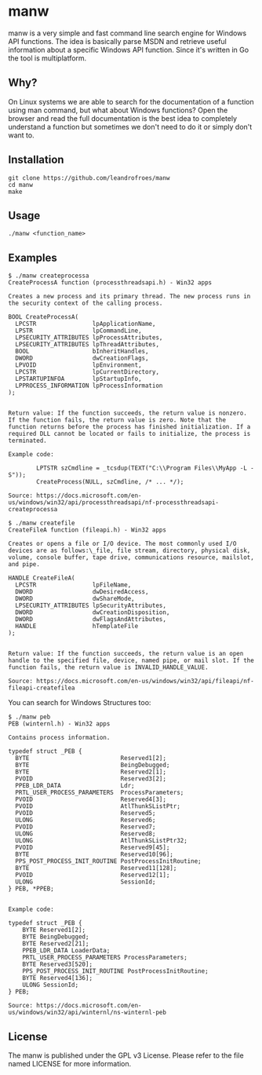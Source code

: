 # manw

manw is a very simple and fast command line search engine for Windows API functions. The idea is basically parse MSDN and retrieve useful information about a specific Windows API function. Since it's written in Go the tool is multiplatform.

## Why?

On Linux systems we are able to search for the documentation of a function using man command, but what about Windows functions? Open the browser and read the full documentation is the best idea to completely understand a function but sometimes we don't need to do it or simply don't want to.

## **Installation**

```
git clone https://github.com/leandrofroes/manw
cd manw
make
```

## **Usage**

```
./manw <function_name>
```

## **Examples**

```
$ ./manw createprocessa
CreateProcessA function (processthreadsapi.h) - Win32 apps

Creates a new process and its primary thread. The new process runs in the security context of the calling process.

BOOL CreateProcessA(
  LPCSTR                lpApplicationName,
  LPSTR                 lpCommandLine,
  LPSECURITY_ATTRIBUTES lpProcessAttributes,
  LPSECURITY_ATTRIBUTES lpThreadAttributes,
  BOOL                  bInheritHandles,
  DWORD                 dwCreationFlags,
  LPVOID                lpEnvironment,
  LPCSTR                lpCurrentDirectory,
  LPSTARTUPINFOA        lpStartupInfo,
  LPPROCESS_INFORMATION lpProcessInformation
);


Return value: If the function succeeds, the return value is nonzero. If the function fails, the return value is zero. Note that the function returns before the process has finished initialization. If a required DLL cannot be located or fails to initialize, the process is terminated.

Example code:

        LPTSTR szCmdline = _tcsdup(TEXT("C:\\Program Files\\MyApp -L -S"));
        CreateProcess(NULL, szCmdline, /* ... */);

Source: https://docs.microsoft.com/en-us/windows/win32/api/processthreadsapi/nf-processthreadsapi-createprocessa
```

```
$ ./manw createfile
CreateFileA function (fileapi.h) - Win32 apps

Creates or opens a file or I/O device. The most commonly used I/O devices are as follows:\_file, file stream, directory, physical disk, volume, console buffer, tape drive, communications resource, mailslot, and pipe.

HANDLE CreateFileA(
  LPCSTR                lpFileName,
  DWORD                 dwDesiredAccess,
  DWORD                 dwShareMode,
  LPSECURITY_ATTRIBUTES lpSecurityAttributes,
  DWORD                 dwCreationDisposition,
  DWORD                 dwFlagsAndAttributes,
  HANDLE                hTemplateFile
);


Return value: If the function succeeds, the return value is an open handle to the specified file, device, named pipe, or mail slot. If the function fails, the return value is INVALID_HANDLE_VALUE.

Source: https://docs.microsoft.com/en-us/windows/win32/api/fileapi/nf-fileapi-createfilea
```

You can search for Windows Structures too:

```
$ ./manw peb
PEB (winternl.h) - Win32 apps

Contains process information.

typedef struct _PEB {
  BYTE                          Reserved1[2];
  BYTE                          BeingDebugged;
  BYTE                          Reserved2[1];
  PVOID                         Reserved3[2];
  PPEB_LDR_DATA                 Ldr;
  PRTL_USER_PROCESS_PARAMETERS  ProcessParameters;
  PVOID                         Reserved4[3];
  PVOID                         AtlThunkSListPtr;
  PVOID                         Reserved5;
  ULONG                         Reserved6;
  PVOID                         Reserved7;
  ULONG                         Reserved8;
  ULONG                         AtlThunkSListPtr32;
  PVOID                         Reserved9[45];
  BYTE                          Reserved10[96];
  PPS_POST_PROCESS_INIT_ROUTINE PostProcessInitRoutine;
  BYTE                          Reserved11[128];
  PVOID                         Reserved12[1];
  ULONG                         SessionId;
} PEB, *PPEB;


Example code:

typedef struct _PEB {
    BYTE Reserved1[2];
    BYTE BeingDebugged;
    BYTE Reserved2[21];
    PPEB_LDR_DATA LoaderData;
    PRTL_USER_PROCESS_PARAMETERS ProcessParameters;
    BYTE Reserved3[520];
    PPS_POST_PROCESS_INIT_ROUTINE PostProcessInitRoutine;
    BYTE Reserved4[136];
    ULONG SessionId;
} PEB;

Source: https://docs.microsoft.com/en-us/windows/win32/api/winternl/ns-winternl-peb
```

## **License**

The manw is published under the GPL v3 License. Please refer to the file named LICENSE for more information.
